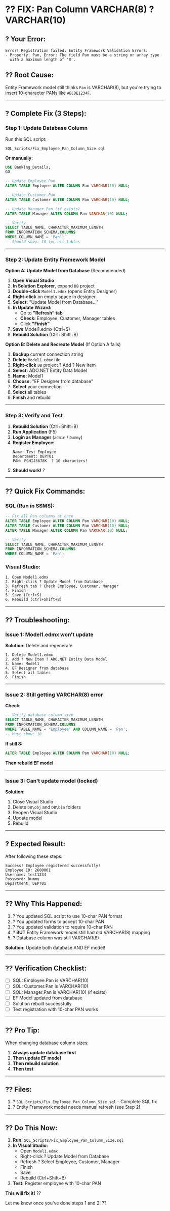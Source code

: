 # ?? FIX: Pan Column VARCHAR(8) ? VARCHAR(10)

## ? **Your Error:**
```
Error! Registration failed: Entity Framework Validation Errors:
- Property: Pan, Error: The field Pan must be a string or array type 
  with a maximum length of '8'.
```

## ?? **Root Cause:**
Entity Framework model still thinks `Pan` is VARCHAR(8), but you're trying to insert 10-character PANs like `ABCDE1234F`.

---

## ? **Complete Fix (3 Steps):**

### **Step 1: Update Database Column**

Run this SQL script:
```
SQL_Scripts/Fix_Employee_Pan_Column_Size.sql
```

**Or manually:**
```sql
USE Banking_Details;
GO

-- Update Employee.Pan
ALTER TABLE Employee ALTER COLUMN Pan VARCHAR(10) NULL;

-- Update Customer.Pan
ALTER TABLE Customer ALTER COLUMN Pan VARCHAR(10) NULL;

-- Update Manager.Pan (if exists)
ALTER TABLE Manager ALTER COLUMN Pan VARCHAR(10) NULL;

-- Verify
SELECT TABLE_NAME, CHARACTER_MAXIMUM_LENGTH
FROM INFORMATION_SCHEMA.COLUMNS
WHERE COLUMN_NAME = 'Pan';
-- Should show: 10 for all tables
```

---

### **Step 2: Update Entity Framework Model**

**Option A: Update Model from Database** (Recommended)

1. **Open Visual Studio**
2. **In Solution Explorer**, expand `DB` project
3. **Double-click** `Model1.edmx` (opens Entity Designer)
4. **Right-click** on empty space in designer
5. **Select:** "Update Model from Database..."
6. **In Update Wizard:**
   - Go to **"Refresh" tab**
   - **Check:** Employee, Customer, Manager tables
   - Click **"Finish"**
7. **Save** Model1.edmx (Ctrl+S)
8. **Rebuild Solution** (Ctrl+Shift+B)

**Option B: Delete and Recreate Model** (If Option A fails)

1. **Backup** current connection string
2. **Delete** `Model1.edmx` file
3. **Right-click** `DB` project ? Add ? New Item
4. **Select:** ADO.NET Entity Data Model
5. **Name:** Model1
6. **Choose:** "EF Designer from database"
7. **Select** your connection
8. **Select** all tables
9. **Finish** and rebuild

---

### **Step 3: Verify and Test**

1. **Rebuild Solution** (Ctrl+Shift+B)
2. **Run Application** (F5)
3. **Login as Manager** (`admin` / `Dummy`)
4. **Register Employee:**
   ```
   Name: Test Employee
   Department: DEPT01
   PAN: FGHIJ5678K  ? 10 characters!
   ```
5. **Should work!** ?

---

## ?? **Quick Fix Commands:**

### **SQL (Run in SSMS):**
```sql
-- Fix all Pan columns at once
ALTER TABLE Employee ALTER COLUMN Pan VARCHAR(10) NULL;
ALTER TABLE Customer ALTER COLUMN Pan VARCHAR(10) NULL;
ALTER TABLE Manager ALTER COLUMN Pan VARCHAR(10) NULL;

-- Verify
SELECT TABLE_NAME, CHARACTER_MAXIMUM_LENGTH
FROM INFORMATION_SCHEMA.COLUMNS
WHERE COLUMN_NAME = 'Pan';
```

### **Visual Studio:**
```
1. Open Model1.edmx
2. Right-click ? Update Model from Database
3. Refresh tab ? Check Employee, Customer, Manager
4. Finish
5. Save (Ctrl+S)
6. Rebuild (Ctrl+Shift+B)
```

---

## ?? **Troubleshooting:**

### **Issue 1: Model1.edmx won't update**

**Solution:** Delete and regenerate
```
1. Delete Model1.edmx
2. Add ? New Item ? ADO.NET Entity Data Model
3. Name: Model1
4. EF Designer from database
5. Select all tables
6. Finish
```

---

### **Issue 2: Still getting VARCHAR(8) error**

**Check:**
```sql
-- Verify database column size
SELECT TABLE_NAME, CHARACTER_MAXIMUM_LENGTH
FROM INFORMATION_SCHEMA.COLUMNS
WHERE TABLE_NAME = 'Employee' AND COLUMN_NAME = 'Pan';
-- Must show: 10
```

**If still 8:**
```sql
ALTER TABLE Employee ALTER COLUMN Pan VARCHAR(10) NULL;
```

**Then rebuild EF model**

---

### **Issue 3: Can't update model (locked)**

**Solution:**
1. Close Visual Studio
2. Delete `DB\obj` and `DB\bin` folders
3. Reopen Visual Studio
4. Update model
5. Rebuild

---

## ? **Expected Result:**

After following these steps:

```
Success! Employee registered successfully!
Employee ID: 2600001
Username: test1234
Password: Dummy
Department: DEPT01
```

---

## ?? **Why This Happened:**

1. ? You updated SQL script to use 10-char PAN format
2. ? You updated forms to accept 10-char PAN
3. ? You updated validation to require 10-char PAN
4. ? **BUT** Entity Framework model still had old VARCHAR(8) mapping
5. ? Database column was still VARCHAR(8)

**Solution:** Update both database AND EF model!

---

## ?? **Verification Checklist:**

- [ ] SQL: Employee.Pan is VARCHAR(10)
- [ ] SQL: Customer.Pan is VARCHAR(10)
- [ ] SQL: Manager.Pan is VARCHAR(10) (if exists)
- [ ] EF Model updated from database
- [ ] Solution rebuilt successfully
- [ ] Test registration with 10-char PAN works

---

## ?? **Pro Tip:**

When changing database column sizes:
1. **Always update database first**
2. **Then update EF model**
3. **Then rebuild solution**
4. **Then test**

---

## ?? **Files:**

1. ? `SQL_Scripts/Fix_Employee_Pan_Column_Size.sql` - Complete SQL fix
2. ? Entity Framework model needs manual refresh (see Step 2)

---

## ?? **Do This Now:**

1. **Run:** `SQL_Scripts/Fix_Employee_Pan_Column_Size.sql`
2. **In Visual Studio:**
   - Open `Model1.edmx`
   - Right-click ? Update Model from Database
   - Refresh ? Select Employee, Customer, Manager
   - Finish
   - Save
   - Rebuild (Ctrl+Shift+B)
3. **Test:** Register employee with 10-char PAN

**This will fix it!** ??

Let me know once you've done steps 1 and 2! ??
